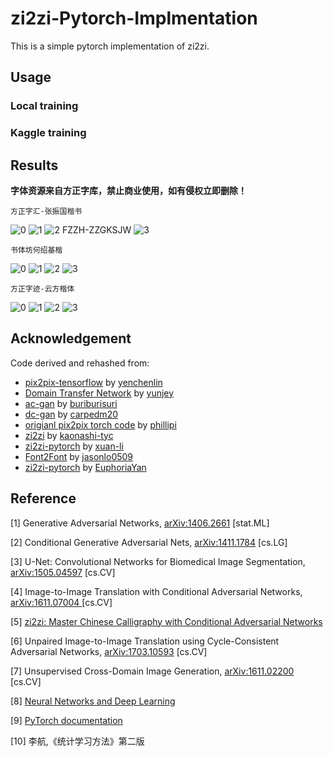 # zi2zi-Pytorch-Implmentation
This is a simple pytorch implementation of zi2zi.

## Usage
### Local training


### Kaggle training



## Results

**字体资源来自方正字库，禁止商业使用，如有侵权立即删除！**

`方正字汇-张振国楷书`

![0](https://user-images.githubusercontent.com/51994221/155869016-193586b9-cf05-4bb0-a2b3-7f6ee8f5fe2f.png)
![1](https://user-images.githubusercontent.com/51994221/155869014-6ad1b264-4794-401f-91cc-95a7b3553903.png)
![2 FZZH-ZZGKSJW](https://user-images.githubusercontent.com/51994221/155869019-b2c42940-d9ba-4f68-a04a-803b2bc16a1a.png)
![3](https://user-images.githubusercontent.com/51994221/155869022-a2cbb1f1-9ef3-43d4-83dd-1e4f861d7911.png)


`书体坊何绍基楷`

![0](https://user-images.githubusercontent.com/51994221/155868994-5a817958-27a7-4490-bec4-fd5fad14b507.png)
![1](https://user-images.githubusercontent.com/51994221/155868996-dd2fca5d-48c6-4bbe-a40c-cbe0053a0cb2.png)
![2](https://user-images.githubusercontent.com/51994221/155868997-b988fd9d-0be2-45cd-a23c-cac9deb85396.png)
![3](https://user-images.githubusercontent.com/51994221/155868999-78dc9c82-4486-4238-b874-541cd7a8b12f.png)

`方正字迹-云方楷体`

![0](https://user-images.githubusercontent.com/51994221/155868839-8c5b0b4d-17e4-4335-8387-44765a510454.png)
![1](https://user-images.githubusercontent.com/51994221/155868847-3bfab1c7-a481-47db-9e88-bc291bda4ed2.png)
![2](https://user-images.githubusercontent.com/51994221/155868850-abebd3df-4933-4fbb-a009-b4e6bd95ef0a.png)
![3](https://user-images.githubusercontent.com/51994221/155868852-f3287126-52e9-4c43-9630-439d2d1db099.png)




## Acknowledgement

Code derived and rehashed from:

- [pix2pix-tensorflow](https://github.com/yenchenlin/pix2pix-tensorflow) by [yenchenlin](https://github.com/yenchenlin)
- [Domain Transfer Network](https://github.com/yunjey/domain-transfer-network) by [yunjey](https://github.com/yunjey)
- [ac-gan](https://github.com/buriburisuri/ac-gan) by [buriburisuri](https://github.com/buriburisuri)
- [dc-gan](https://github.com/carpedm20/DCGAN-tensorflow) by [carpedm20](https://github.com/carpedm20)
- [origianl pix2pix torch code](https://github.com/phillipi/pix2pix) by [phillipi](https://github.com/phillipi)
- [zi2zi](https://github.com/kaonashi-tyc/zi2zi) by [kaonashi-tyc](https://github.com/kaonashi-tyc)
- [zi2zi-pytorch](https://github.com/xuan-li/zi2zi-pytorch) by [xuan-li](https://github.com/xuan-li)
- [Font2Font](https://github.com/jasonlo0509/Font2Font) by [jasonlo0509](https://github.com/jasonlo0509)
- [zi2zi-pytorch](https://github.com/EuphoriaYan/zi2zi-pytorch) by [EuphoriaYan](https://github.com/EuphoriaYan)

## Reference

[1] Generative Adversarial Networks, [arXiv:1406.2661](https://arxiv.org/abs/1406.2661) [stat.ML]

[2] Conditional Generative Adversarial Nets, [arXiv:1411.1784](https://arxiv.org/abs/1411.1784v1) [cs.LG]

[3] U-Net: Convolutional Networks for Biomedical Image Segmentation, [arXiv:1505.04597](https://arxiv.org/abs/1505.04597) [cs.CV]

[4] Image-to-Image Translation with Conditional Adversarial Networks, [arXiv:1611.07004 ](https://arxiv.org/abs/1611.07004v3)[cs.CV]

[5] [zi2zi: Master Chinese Calligraphy with Conditional Adversarial Networks](https://kaonashi-tyc.github.io/2017/04/06/zi2zi.html)

[6] Unpaired Image-to-Image Translation using Cycle-Consistent Adversarial Networks, [arXiv:1703.10593](https://arxiv.org/abs/1703.10593v7) [cs.CV]

[7] Unsupervised Cross-Domain Image Generation, [arXiv:1611.02200](https://arxiv.org/abs/1611.02200v1) [cs.CV]

[8] [Neural Networks and Deep Learning](https://nndl.github.io/)

[9] [PyTorch documentation](https://pytorch.org/docs/stable/)

[10] 李航,《统计学习方法》第二版

